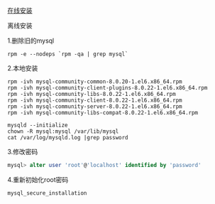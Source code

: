 [在线安装](https://opensourcedbms.com/dbms/installing-mysql-5-7-on-centosredhatfedora)

离线安装

1.删除旧的mysql
```
rpm -e --nodeps `rpm -qa | grep mysql`
```

2.本地安装
```
rpm -ivh mysql-community-common-8.0.20-1.el6.x86_64.rpm
rpm -ivh mysql-community-client-plugins-8.0.22-1.el6.x86_64.rpm
rpm -ivh mysql-community-libs-8.0.22-1.el6.x86_64.rpm
rpm -ivh mysql-community-client-8.0.22-1.el6.x86_64.rpm
rpm -ivh mysql-community-server-8.0.22-1.el6.x86_64.rpm
rpm -ivh mysql-community-libs-compat-8.0.22-1.el6.x86_64.rpm

mysqld --initialize
chown -R mysql:mysql /var/lib/mysql
cat /var/log/mysqld.log |grep password
```

3.修改密码
```sql
mysql> alter user 'root'@'localhost' identified by 'password'
```

4.重新初始化root密码
```bash
mysql_secure_installation
```


